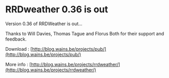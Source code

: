 # RRDweather 0.36 is out

Version 0.36 of RRDWeather is out...

Thanks to Will Davies, Thomas Tague and Florus Both for their support and feedback.

Download : [http://blog.wains.be/projects/pub/](http://blog.wains.be/projects/pub/)

More info : [http://blog.wains.be/projects/rrdweather/](http://blog.wains.be/projects/rrdweather/)
